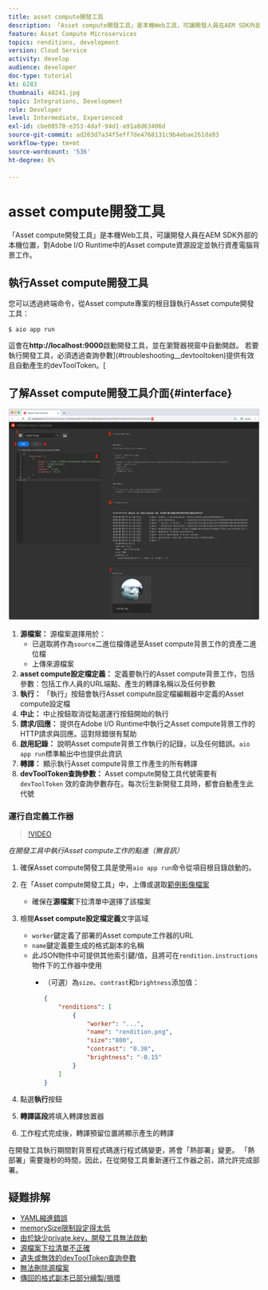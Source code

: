 ```yaml
---
title: asset compute開發工具
description: 「Asset compute開發工具」是本機Web工具，可讓開發人員在AEM SDK外部的本機位置，對Adobe I/O Runtime中的Asset compute資源設定並執行資產電腦背景工作。
feature: Asset Compute Microservices
topics: renditions, development
version: Cloud Service
activity: develop
audience: developer
doc-type: tutorial
kt: 6283
thumbnail: 40241.jpg
topic: Integrations, Development
role: Developer
level: Intermediate, Experienced
exl-id: cbe08570-e353-4daf-94d1-a91a8d63406d
source-git-commit: ad203d7a34f5eff7de4768131c9b4ebae261da93
workflow-type: tm+mt
source-wordcount: '536'
ht-degree: 0%

---
```


# asset compute開發工具

「Asset compute開發工具」是本機Web工具，可讓開發人員在AEM SDK外部的本機位置，對Adobe I/O Runtime中的Asset compute資源設定並執行資產電腦背景工作。

## 執行Asset compute開發工具

您可以透過終端命令，從Asset compute專案的根目錄執行Asset compute開發工具：

```
$ aio app run
```

這會在&#x200B;__http://localhost:9000__&#x200B;啟動開發工具，並在瀏覽器視窗中自動開啟。 若要執行開發工具，必須透過查詢參數](#troubleshooting__devtooltoken)提供有效且自動產生的devToolToken。[

## 了解Asset compute開發工具介面{#interface}

![asset compute開發工具](./assets/development-tool/asset-compute-dev-tool.png)

1. __源檔案：__ 源檔案選擇用於：
   + 已選取將作為`source`二進位檔傳遞至Asset compute背景工作的資產二進位檔
   + 上傳來源檔案
1. __asset compute設定檔定義：__ 定義要執行的Asset compute背景工作，包括參數：包括工作人員的URL端點、產生的轉譯名稱以及任何參數
1. __執行：__ 「執行」按鈕會執行Asset compute設定檔編輯器中定義的Asset compute設定檔
1. __中止：__ 中止按鈕取消從點選運行按鈕開始的執行
1. __請求/回應：__ 提供在Adobe I/O Runtime中執行之Asset compute背景工作的HTTP請求與回應。這對除錯很有幫助
1. __啟用記錄：__ 說明Asset compute背景工作執行的記錄，以及任何錯誤。`aio app run`標準輸出中也提供此資訊
1. __轉譯：__ 顯示執行Asset compute背景工作產生的所有轉譯
1. __devToolToken查詢參數：__ Asset compute開發工具代號需要有 `devToolToken` 效的查詢參數存在。每次衍生新開發工具時，都會自動產生此代號

### 運行自定義工作器

>[!VIDEO](https://video.tv.adobe.com/v/40241?quality=12&learn=on)

_在開發工具中執行Asset compute工作的點進（無音訊）_

1. 確保Asset compute開發工具是使用`aio app run`命令從項目根目錄啟動的。
1. 在「Asset compute開發工具」中，上傳或選取[範例影像檔案](../assets/samples/sample-file.jpg)
   + 確保在&#x200B;__源檔案__&#x200B;下拉清單中選擇了該檔案
1. 檢閱&#x200B;__Asset compute設定檔定義__&#x200B;文字區域
   + `worker`鍵定義了部署的Asset compute工作器的URL
   + `name`鍵定義要生成的格式副本的名稱
   + 此JSON物件中可提供其他索引鍵/值，且將可在`rendition.instructions`物件下的工作器中使用
      + （可選）為`size`、`contrast`和`brightness`添加值：

         ```json
         {
             "renditions": [
                 {
                     "worker": "...",
                     "name": "rendition.png",
                     "size":"800",
                     "contrast": "0.30",
                     "brightness": "-0.15"
                 }
             ]
         }
         ```

1. 點選&#x200B;__執行__&#x200B;按鈕
1. __轉譯區段__&#x200B;將填入轉譯放置器
1. 工作程式完成後，轉譯預留位置將顯示產生的轉譯

在開發工具執行期間對背景程式碼進行程式碼變更，將會「熱部署」變更。 「熱部署」需要幾秒的時間，因此，在從開發工具重新運行工作器之前，請允許完成部署。

## 疑難排解

+ [YAML縮進錯誤](../troubleshooting.md#incorrect-yaml-indentation)
+ [memorySize限制設定得太低](../troubleshooting.md#memorysize-limit-is-set-too-low)
+ [由於缺少private.key，開發工具無法啟動](../troubleshooting.md#missing-private-key)
+ [源檔案下拉清單不正確](../troubleshooting.md#source-files-dropdown-incorrect)
+ [遺失或無效的devToolToken查詢參數](../troubleshooting.md#missing-or-invalid-devtooltoken-query-parameter)
+ [無法刪除源檔案](../troubleshooting.md#unable-to-remove-source-files)
+ [傳回的格式副本已部分繪製/損壞](../troubleshooting.md#rendition-returned-partially-drawn-or-corrupt)
